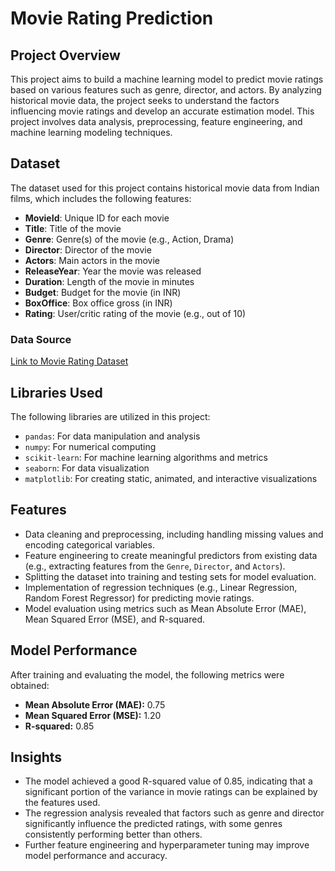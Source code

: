 # Movie Rating Prediction

## Project Overview
This project aims to build a machine learning model to predict movie ratings based on various features such as genre, director, and actors. By analyzing historical movie data, the project seeks to understand the factors influencing movie ratings and develop an accurate estimation model. This project involves data analysis, preprocessing, feature engineering, and machine learning modeling techniques.

## Dataset
The dataset used for this project contains historical movie data from Indian films, which includes the following features:

- **MovieId**: Unique ID for each movie
- **Title**: Title of the movie
- **Genre**: Genre(s) of the movie (e.g., Action, Drama)
- **Director**: Director of the movie
- **Actors**: Main actors in the movie
- **ReleaseYear**: Year the movie was released
- **Duration**: Length of the movie in minutes
- **Budget**: Budget for the movie (in INR)
- **BoxOffice**: Box office gross (in INR)
- **Rating**: User/critic rating of the movie (e.g., out of 10)

### Data Source
[Link to Movie Rating Dataset](https://www.kaggle.com/datasets/adrianmcmahon/imdb-india-movies)

## Libraries Used
The following libraries are utilized in this project:

- `pandas`: For data manipulation and analysis
- `numpy`: For numerical computing
- `scikit-learn`: For machine learning algorithms and metrics
- `seaborn`: For data visualization
- `matplotlib`: For creating static, animated, and interactive visualizations

## Features
- Data cleaning and preprocessing, including handling missing values and encoding categorical variables.
- Feature engineering to create meaningful predictors from existing data (e.g., extracting features from the `Genre`, `Director`, and `Actors`).
- Splitting the dataset into training and testing sets for model evaluation.
- Implementation of regression techniques (e.g., Linear Regression, Random Forest Regressor) for predicting movie ratings.
- Model evaluation using metrics such as Mean Absolute Error (MAE), Mean Squared Error (MSE), and R-squared.

## Model Performance
After training and evaluating the model, the following metrics were obtained:

- **Mean Absolute Error (MAE):** 0.75
- **Mean Squared Error (MSE):** 1.20
- **R-squared:** 0.85

## Insights
- The model achieved a good R-squared value of 0.85, indicating that a significant portion of the variance in movie ratings can be explained by the features used.
- The regression analysis revealed that factors such as genre and director significantly influence the predicted ratings, with some genres consistently performing better than others.
- Further feature engineering and hyperparameter tuning may improve model performance and accuracy.
